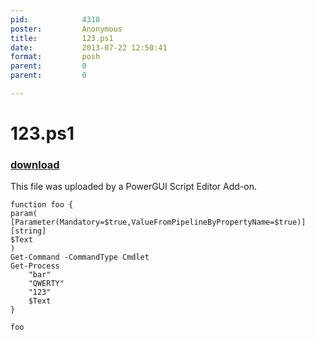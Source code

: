 ```yaml
---
pid:            4318
poster:         Anonymous
title:          123.ps1
date:           2013-07-22 12:50:41
format:         posh
parent:         0
parent:         0

---
```


# 123.ps1

### [download](4318.ps1)

This file was uploaded by a PowerGUI Script Editor Add-on.

```posh
function foo {
param(
[Parameter(Mandatory=$true,ValueFromPipelineByPropertyName=$true)]
[string]
$Text
)
Get-Command -CommandType Cmdlet
Get-Process
	"bar"
	"QWERTY"
	"123"
	$Text
}

foo
```
